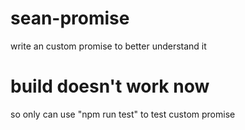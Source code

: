 # sean-promise

write an custom promise to better understand it

# build doesn't work now

so only can use "npm run test" to test custom promise
